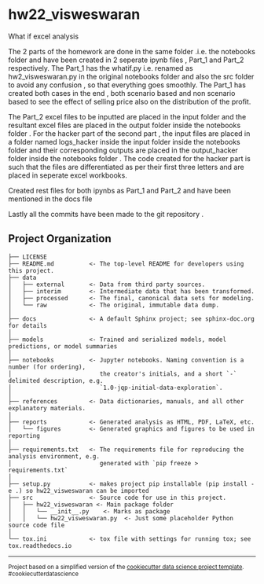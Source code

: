 hw22_visweswaran
==============================

What if excel analysis

The 2 parts of the homework are done in the same folder .i.e. the notebooks folder and have been created in 2 seperate ipynb files , Part_1 and Part_2 respectively.
The Part_1 has the whatif.py i.e. renamed as hw2_visweswaran.py in the original notebooks folder and also the src folder to avoid any confusion , so that everything goes smoothly.  The Part_1 has created both cases in the end , both scenario based and non scenario based to see the effect of selling price also  on the distribution of the profit.

The Part_2 excel files to be inputted are placed in the input folder and the resultant excel files are placed in the output folder inside the notebooks folder . For the hacker part of the second part , the input files are placed in a folder named logs_hacker inside the input folder inside the notebooks folder and their corresponding outputs are placed in the output_hacker folder inside the notebooks folder . The code created for the hacker part is such that the files are differentiated as per their first three letters and are placed in seperate excel workbooks.

Created rest files for both ipynbs as Part_1 and Part_2 and have been mentioned in the docs file

Lastly all the commits have been made to the git repository .

Project Organization
------------

    ├── LICENSE
    ├── README.md          <- The top-level README for developers using this project.
    ├── data
    │   ├── external       <- Data from third party sources.
    │   ├── interim        <- Intermediate data that has been transformed.
    │   ├── processed      <- The final, canonical data sets for modeling.
    │   └── raw            <- The original, immutable data dump.
    │
    ├── docs               <- A default Sphinx project; see sphinx-doc.org for details
    │
    ├── models             <- Trained and serialized models, model predictions, or model summaries
    │
    ├── notebooks          <- Jupyter notebooks. Naming convention is a number (for ordering),
    │                         the creator's initials, and a short `-` delimited description, e.g.
    │                         `1.0-jqp-initial-data-exploration`.
    │
    ├── references         <- Data dictionaries, manuals, and all other explanatory materials.
    │
    ├── reports            <- Generated analysis as HTML, PDF, LaTeX, etc.
    │   └── figures        <- Generated graphics and figures to be used in reporting
    │
    ├── requirements.txt   <- The requirements file for reproducing the analysis environment, e.g.
    │                         generated with `pip freeze > requirements.txt`
    │
    ├── setup.py           <- makes project pip installable (pip install -e .) so hw22_visweswaran can be imported
    ├── src                <- Source code for use in this project.
    │   ├── hw22_visweswaran <- Main package folder
    │   │   └── __init__.py    <- Marks as package
    │   │   └── hw22_visweswaran.py  <- Just some placeholder Python source code file
    │
    └── tox.ini            <- tox file with settings for running tox; see tox.readthedocs.io


--------

<p><small>Project based on a simplified version of the <a target="_blank" href="https://drivendata.github.io/cookiecutter-data-science/">cookiecutter data science project template</a>. #cookiecutterdatascience</small></p>
